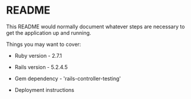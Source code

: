 # README

This README would normally document whatever steps are necessary to get the
application up and running.

Things you may want to cover:

* Ruby version - 2.7.1

* Rails version - 5.2.4.5

* Gem dependency - 'rails-controller-testing'

* Deployment instructions